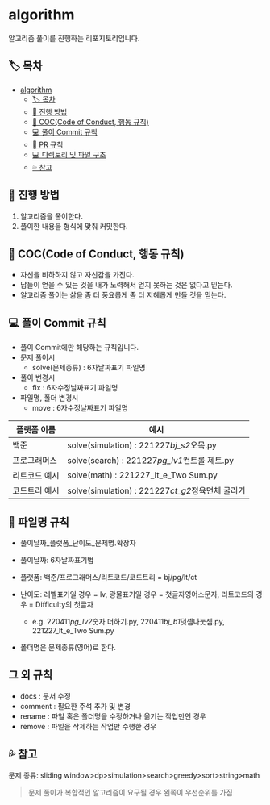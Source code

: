 # algorithm

알고리즘 풀이를 진행하는 리포지토리입니다.

## 🏷️ 목차

- [algorithm](#algorithm)
  - [🏷️ 목차](#️-목차)
  - [📘 진행 방법](#-진행-방법)
  - [🧐 COC(Code of Conduct, 행동 규칙)](#-coccode-of-conduct-행동-규칙)
  - [💻 풀이 Commit 규칙](#-풀이-commit-규칙)
  - [🍴 PR 규칙](#-pr-규칙)
  - [💻 디렉토리 및 파일 구조](#-디렉토리-및-파일-구조)
  - [💦 참고](#-참고)

## 📘 진행 방법

1. 알고리즘을 풀이한다.
2. 풀이한 내용을 형식에 맞춰 커밋한다.

## 🧐 COC(Code of Conduct, 행동 규칙)

- 자신을 비하하지 않고 자신감을 가진다.
- 남들이 얻을 수 있는 것을 내가 노력해서 얻지 못하는 것은 없다고 믿는다.
- 알고리즘 풀이는 삶을 좀 더 풍요롭게 좀 더 지혜롭게 만들 것을 믿는다.

## 💻 풀이 Commit 규칙

- 풀이 Commit에만 해당하는 규칙입니다.
- 문제 풀이시
  - solve(문제종류) : 6자날짜표기 파일명
- 풀이 변경시
  - fix : 6자수정날짜표기 파일명
- 파일명, 폴더 변경시
  - move : 6자수정날짜표기 파일명

| 플랫폼 이름   | 예시                                             |
| ------------- | ------------------------------------------------ |
| 백준          | solve(simulation) : 221227*bj_s2*오목.py         |
| 프로그래머스  | solve(search) : 221227*pg_lv1*컨트롤 제트.py     |
| 리트코드 예시 | solve(math) : 221227_lt_e_Two Sum.py             |
| 코드트리 예시 | solve(simulation) : 221227*ct_g2*정육면체 굴리기 |

## 📁 파일명 규칙

- 풀이날짜\_플랫폼\_난이도\_문제명.확장자

- 풀이날짜: 6자날짜표기법

- 플랫폼: 백준/프로그래머스/리트코드/코드트리 = bj/pg/lt/ct
- 난이도: 레벨표기일 경우 = lv, 광물표기일 경우 = 첫글자영어소문자, 리트코드의 경우 = Difficulty의 첫글자
  - e.g. 220411*pg_lv2*숫자 더하기.py, 220411*bj_b1*덧셈나눗셈.py, 221227_lt_e_Two Sum.py
- 폴더명은 문제종류(영어)로 한다.

## 그 외 규칙

- docs : 문서 수정
- comment : 필요한 주석 추가 및 변경
- rename : 파일 혹은 폴더명을 수정하거나 옮기는 작업만인 경우
- remove : 파일을 삭제하는 작업만 수행한 경우

## 💦 참고

문제 종류: sliding window>dp>simulation>search>greedy>sort>string>math

> 문제 풀이가 복합적인 알고리즘이 요구될 경우 왼쪽이 우선순위를 가짐
